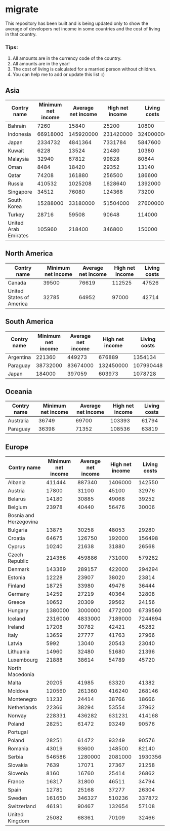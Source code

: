 # migrate
This repository has been built and is being updated only to show the average of developers net income in some countries and the cost of living in that country.
### Tips:
1. All amounts are in the currency code of the country.
2. All amounts are in the year!
3. The cost of living is calculated for a married person without children.
4. You can help me to add or update this list ::)

## Asia
| Contry name | Minimum net income | Average net income | High net income | Living costs |
| --- | --- | --- | --- | --- |
| Bahrain | 7260 | 15840 | 25200 | 10800 |
| Indonesia | 66918000 | 145920000 | 231420000 | 324000000 |
| Japan | 2334732 | 4841364 | 7331784 | 5847600 |
| Kuwait | 6228 | 13524 | 21480 | 10380 |
| Malaysia | 32940 | 67812 | 99828 | 80844 |
| Oman | 8484 | 18420 | 29352 | 13140 |
| Qatar | 74208 | 161880 | 256500 | 186600 |
| Russia | 410532 | 1025208 | 1628640 | 1392000 |
| Singapore | 34512 | 76080 | 124368 | 73200 |
| South Korea | 15288000 | 33180000 | 51504000 | 27600000 |
| Turkey | 28716 | 59508 | 90648 | 114000 |
| United Arab Emirates | 105960 | 218400 | 346800 | 150000 |

## North America
| Contry name | Minimum net income | Average net income | High net income | Living costs |
| --- | --- | --- | --- | --- |
| Canada | 39500 | 76619 | 112525 | 47526 |
| United States of America | 32785 | 64952 | 97000 | 42714 |

## South America
| Contry name | Minimum net income | Average net income | High net income | Living costs |
| --- | --- | --- | --- | --- |
| Argentina | 221360 | 449273 | 676889 | 1354134 |
| Paraguay | 38732000 | 83674000 | 132450000 | 107990448 |
| Japan | 184000 | 397059 | 603973 | 1078728 |


## Oceania
| Contry name | Minimum net income | Average net income | High net income | Living costs |
| --- | --- | --- | --- | --- |
| Australia | 36749 | 69700 | 103393 | 61794 |
| Paraguay | 36398 | 71352 | 108536 | 63819 |

## Europe
| Contry name | Minimum net income | Average net income | High net income | Living costs |
| --- | --- | --- | --- | --- |
| Albania | 411444 | 887340 | 1406000 | 142550 |
| Austria | 17800 | 31100 | 45100 | 32976 |
| Belarus | 14180 | 30885 | 49068 | 39252 |
| Belgium | 23978 | 40440 | 56476 | 30006 |
| Bosnia and Herzegovina |   |   |   |   |
| Bulgaria | 13875 | 30258 | 48053 | 29280 |
| Croatia | 64675 | 126750 | 192000 | 156498 |
| Cyprus | 10240 | 21638 | 31880 | 26568 |
| Czech Republic | 214366 | 459886 | 731000 | 579282 |
| Denmark | 143369 | 289157 | 422000 | 294294 |
| Estonia | 12228 | 23907 | 38020 | 23814 |
| Finland | 18725 | 33980 | 49476 | 36444 |
| Germany | 14259 | 27219 | 40364 | 32808 |
| Greece | 10652 | 20309 | 29562 | 24156 |
| Hungary | 1380000 | 3000000 | 4772000 | 6739560 |
| Iceland | 2316000 | 4833000 | 7189000 | 7244694 |
| Ireland | 17208 | 30782 | 42421 | 45282 |
| Italy | 13659 | 27777 | 41763 | 27966 |
| Latvia | 5992 | 13040 | 20543 | 23040 |
| Lithuania | 14960 | 32480 | 51680 | 21396 |
| Luxembourg | 21888 | 38614 | 54789 | 45720 |
| North Macedonia |   |   |   |   |
| Malta | 20205 | 41985 | 63320 | 41382 |
| Moldova | 120560 | 261360 | 416240 | 268146 |
| Montenegro | 11232 | 24414 | 38766 | 18666 |
| Netherlands | 22366 | 38294 | 53554 | 37962 |
| Norway | 228331 | 436282 | 631231 | 414168 |
| Poland | 28251 | 61472 | 93249 | 90576 |
| Portugal |   |   |   |   |
| Poland | 28251 | 61472 | 93249 | 90576 |
| Romania | 43019 | 93600 | 148500 | 82140 |
| Serbia | 546586 | 1280000 | 2081000 | 1930356 |
| Slovakia | 7639 | 17071 | 27367 | 21258 |
| Slovenia | 8160 | 16760 | 25414 | 26862 |
| France | 16317 | 31800 | 46511 | 34794 |
| Spain | 12781 | 25168 | 37277 | 26304 |
| Sweden | 161650 | 346327 | 510236 | 337872 |
| Switzerland | 46191 | 90467 | 132654 | 57108 |
| United Kingdom | 25082 | 68361 | 70109 | 32466 |
